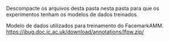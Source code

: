 Descompacte os arquivos desta pasta nesta pasta para que os experimentos tenham os modelos de dados treinados.

Modelo de dados utilizados para treinamento do FacemarkAMM.
https://ibug.doc.ic.ac.uk/download/annotations/lfpw.zip/
